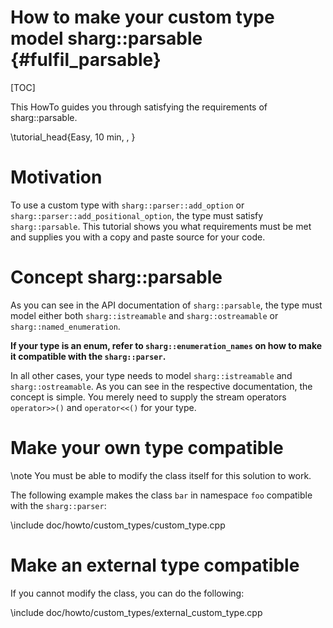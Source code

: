 # How to make your custom type model sharg::parsable {#fulfil_parsable}

[TOC]

This HowTo guides you through satisfying the requirements of sharg::parsable.

\tutorial_head{Easy, 10 min, , }

# Motivation

To use a custom type with `sharg::parser::add_option` or
`sharg::parser::add_positional_option`, the type must satisfy `sharg::parsable`.
This tutorial shows you what requirements must be met and supplies you with a copy and paste source
for your code.

# Concept sharg::parsable

As you can see in the API documentation of `sharg::parsable`, the type must model either both
`sharg::istreamable` and `sharg::ostreamable` or `sharg::named_enumeration`.

**If your type is an enum, refer to `sharg::enumeration_names` on how to make it compatible with the
`sharg::parser`.**

In all other cases, your type needs to model `sharg::istreamable` and `sharg::ostreamable`.
As you can see in the respective documentation, the concept is simple. You merely need to
supply the stream operators `operator>>()` and `operator<<()` for your type.

# Make your own type compatible

\note You must be able to modify the class itself for this solution to work.

The following example makes the class `bar` in namespace `foo` compatible with the `sharg::parser`:

\include doc/howto/custom_types/custom_type.cpp

# Make an external type compatible

If you cannot modify the class, you can do the following:

\include doc/howto/custom_types/external_custom_type.cpp
